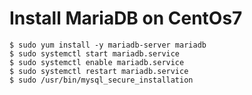 Install MariaDB on CentOs7
========================
```
$ sudo yum install -y mariadb-server mariadb
$ sudo systemctl start mariadb.service
$ sudo systemctl enable mariadb.service
$ sudo systemctl restart mariadb.service
$ sudo /usr/bin/mysql_secure_installation
```
